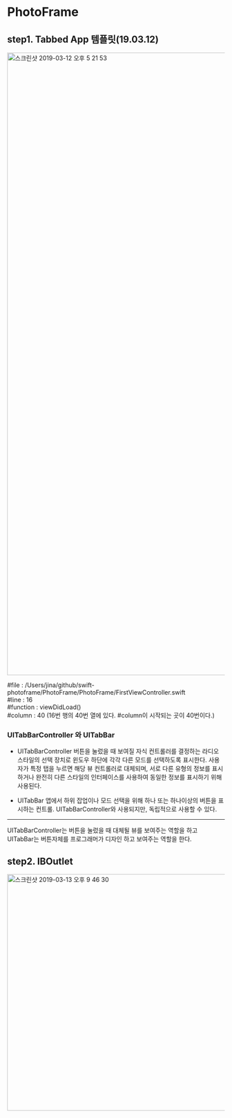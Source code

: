 # PhotoFrame  

## step1. Tabbed App 템플릿(19.03.12)

<img width="1440" alt="스크린샷 2019-03-12 오후 5 21 53" src="https://user-images.githubusercontent.com/31604976/54185320-0ba76080-44ec-11e9-9cb2-4b44df2731ee.png">

#file : /Users/jina/github/swift-photoframe/PhotoFrame/PhotoFrame/FirstViewController.swift  
#line : 16  
#function : viewDidLoad()  
#column : 40 (16번 행의 40번 열에 있다. #column이 시작되는 곳이 40번이다.)  

### UITabBarController 와 UITabBar
- UITabBarController
버튼을 눌렀을 때 보여질 자식 컨트롤러를 결정하는 라디오 스타일의 선택 장치로 윈도우 하단에 각각 다른 모드를 선택하도록 표시한다. 
사용자가 특정 탭을 누르면 해당 뷰 컨트롤러로 대체되며, 서로 다른 유형의 정보를 표시하거나 완전히 다른 스타일의 인터페이스를 사용하여 동일한 정보를 표시하기 위해 사용된다.

- UITabBar
앱에서 하위 잡업이나 모드 선택을 위해 하나 또는 하나이상의 버튼을 표시하는 컨트롤.
UITabBarController와 사용되지만, 독립적으로 사용할 수 있다. 

------------------------------------------------------------------------------------------------------------------------

UITabBarController는 버튼을 눌렀을 때 대체될 뷰를 보여주는 역할을 하고 UITabBar는 버튼자체를 프로그래머가 디자인 하고 보여주는 역할을 한다.


## step2. IBOutlet
<img width="547" alt="스크린샷 2019-03-13 오후 9 46 30" src="https://user-images.githubusercontent.com/31604976/54280188-3b349680-45da-11e9-9284-46804be03d75.png">
